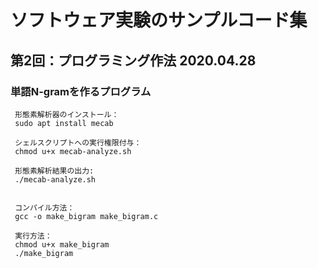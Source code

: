 # ソフトウェア実験のサンプルコード集

## 第2回：プログラミング作法 2020.04.28
 
 
### 単語N-gramを作るプログラム 
 
```
 形態素解析器のインストール： 
 sudo apt install mecab 
 
 シェルスクリプトへの実行権限付与： 
 chmod u+x mecab-analyze.sh
 
 形態素解析結果の出力:  
 ./mecab-analyze.sh 
 
 
 コンパイル方法： 
 gcc -o make_bigram make_bigram.c 

 実行方法： 
 chmod u+x make_bigram
 ./make_bigram


```

